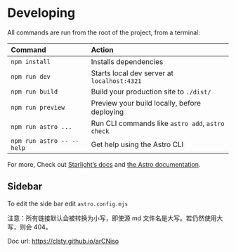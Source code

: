 # Developing

All commands are run from the root of the project, from a terminal:

| Command                   | Action                                           |
| :------------------------ | :----------------------------------------------- |
| `npm install`             | Installs dependencies                            |
| `npm run dev`             | Starts local dev server at `localhost:4321`      |
| `npm run build`           | Build your production site to `./dist/`          |
| `npm run preview`         | Preview your build locally, before deploying     |
| `npm run astro ...`       | Run CLI commands like `astro add`, `astro check` |
| `npm run astro -- --help` | Get help using the Astro CLI                     |

For more, Check out [Starlight’s docs](https://starlight.astro.build/) and [the Astro documentation](https://docs.astro.build).

## Sidebar

To edit the side bar edit `astro.config.mjs`

注意：所有链接默认会被转换为小写，即使源 md 文件名是大写。若仍然使用大写，则会 404。

Doc url: <https://clsty.github.io/arCNiso>

